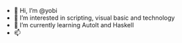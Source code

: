 - 👋 Hi, I’m @yobi
- 👀 I’m interested in scripting, visual basic and technology
- 🌱 I’m currently learning Autolt and Haskell
- 📫 

<!---
nullbiteu/nullbiteu is a ✨ special ✨ repository because its `README.md` (this file) appears on your GitHub profile.
You can click the Preview link to take a look at your changes.
--->
